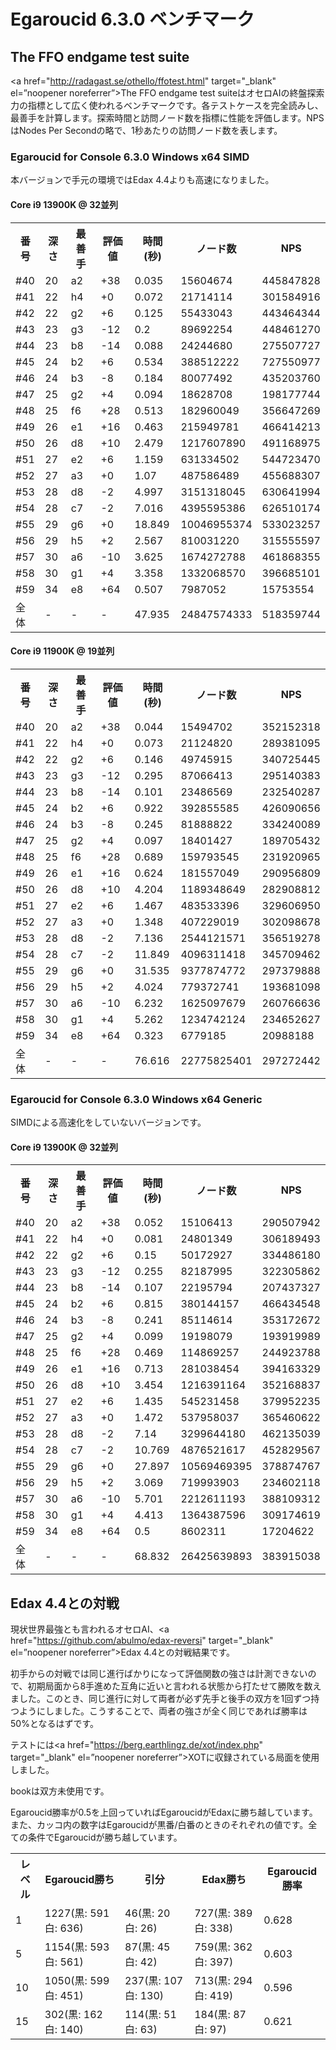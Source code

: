 # Egaroucid 6.3.0 ベンチマーク

## The FFO endgame test suite

<a href="http://radagast.se/othello/ffotest.html" target="_blank" el=”noopener noreferrer”>The FFO endgame test suite</a>はオセロAIの終盤探索力の指標として広く使われるベンチマークです。各テストケースを完全読みし、最善手を計算します。探索時間と訪問ノード数を指標に性能を評価します。NPSはNodes Per Secondの略で、1秒あたりの訪問ノード数を表します。

### Egaroucid for Console 6.3.0 Windows x64 SIMD

本バージョンで手元の環境ではEdax 4.4よりも高速になりました。


#### Core i9 13900K @ 32並列

<table>
<tr>
<th>番号</th>
<th>深さ</th>
<th>最善手</th>
<th>評価値</th>
<th>時間(秒)</th>
<th>ノード数</th>
<th>NPS</th>
</tr>
<tr>
<td>#40</td>
<td>20</td>
<td>a2</td>
<td>+38</td>
<td>0.035</td>
<td>15604674</td>
<td>445847828</td>
</tr>
<tr>
<td>#41</td>
<td>22</td>
<td>h4</td>
<td>+0</td>
<td>0.072</td>
<td>21714114</td>
<td>301584916</td>
</tr>
<tr>
<td>#42</td>
<td>22</td>
<td>g2</td>
<td>+6</td>
<td>0.125</td>
<td>55433043</td>
<td>443464344</td>
</tr>
<tr>
<td>#43</td>
<td>23</td>
<td>g3</td>
<td>-12</td>
<td>0.2</td>
<td>89692254</td>
<td>448461270</td>
</tr>
<tr>
<td>#44</td>
<td>23</td>
<td>b8</td>
<td>-14</td>
<td>0.088</td>
<td>24244680</td>
<td>275507727</td>
</tr>
<tr>
<td>#45</td>
<td>24</td>
<td>b2</td>
<td>+6</td>
<td>0.534</td>
<td>388512222</td>
<td>727550977</td>
</tr>
<tr>
<td>#46</td>
<td>24</td>
<td>b3</td>
<td>-8</td>
<td>0.184</td>
<td>80077492</td>
<td>435203760</td>
</tr>
<tr>
<td>#47</td>
<td>25</td>
<td>g2</td>
<td>+4</td>
<td>0.094</td>
<td>18628708</td>
<td>198177744</td>
</tr>
<tr>
<td>#48</td>
<td>25</td>
<td>f6</td>
<td>+28</td>
<td>0.513</td>
<td>182960049</td>
<td>356647269</td>
</tr>
<tr>
<td>#49</td>
<td>26</td>
<td>e1</td>
<td>+16</td>
<td>0.463</td>
<td>215949781</td>
<td>466414213</td>
</tr>
<tr>
<td>#50</td>
<td>26</td>
<td>d8</td>
<td>+10</td>
<td>2.479</td>
<td>1217607890</td>
<td>491168975</td>
</tr>
<tr>
<td>#51</td>
<td>27</td>
<td>e2</td>
<td>+6</td>
<td>1.159</td>
<td>631334502</td>
<td>544723470</td>
</tr>
<tr>
<td>#52</td>
<td>27</td>
<td>a3</td>
<td>+0</td>
<td>1.07</td>
<td>487586489</td>
<td>455688307</td>
</tr>
<tr>
<td>#53</td>
<td>28</td>
<td>d8</td>
<td>-2</td>
<td>4.997</td>
<td>3151318045</td>
<td>630641994</td>
</tr>
<tr>
<td>#54</td>
<td>28</td>
<td>c7</td>
<td>-2</td>
<td>7.016</td>
<td>4395595386</td>
<td>626510174</td>
</tr>
<tr>
<td>#55</td>
<td>29</td>
<td>g6</td>
<td>+0</td>
<td>18.849</td>
<td>10046955374</td>
<td>533023257</td>
</tr>
<tr>
<td>#56</td>
<td>29</td>
<td>h5</td>
<td>+2</td>
<td>2.567</td>
<td>810031220</td>
<td>315555597</td>
</tr>
<tr>
<td>#57</td>
<td>30</td>
<td>a6</td>
<td>-10</td>
<td>3.625</td>
<td>1674272788</td>
<td>461868355</td>
</tr>
<tr>
<td>#58</td>
<td>30</td>
<td>g1</td>
<td>+4</td>
<td>3.358</td>
<td>1332068570</td>
<td>396685101</td>
</tr>
<tr>
<td>#59</td>
<td>34</td>
<td>e8</td>
<td>+64</td>
<td>0.507</td>
<td>7987052</td>
<td>15753554</td>
</tr>
<tr>
<td>全体</td>
<td>-</td>
<td>-</td>
<td>-</td>
<td>47.935</td>
<td>24847574333</td>
<td>518359744</td>
</tr>
</table>

#### Core i9 11900K @ 19並列

<table>
<tr>
<th>番号</th>
<th>深さ</th>
<th>最善手</th>
<th>評価値</th>
<th>時間(秒)</th>
<th>ノード数</th>
<th>NPS</th>
</tr>
<tr>
<td>#40</td>
<td>20</td>
<td>a2</td>
<td>+38</td>
<td>0.044</td>
<td>15494702</td>
<td>352152318</td>
</tr>
<tr>
<td>#41</td>
<td>22</td>
<td>h4</td>
<td>+0</td>
<td>0.073</td>
<td>21124820</td>
<td>289381095</td>
</tr>
<tr>
<td>#42</td>
<td>22</td>
<td>g2</td>
<td>+6</td>
<td>0.146</td>
<td>49745915</td>
<td>340725445</td>
</tr>
<tr>
<td>#43</td>
<td>23</td>
<td>g3</td>
<td>-12</td>
<td>0.295</td>
<td>87066413</td>
<td>295140383</td>
</tr>
<tr>
<td>#44</td>
<td>23</td>
<td>b8</td>
<td>-14</td>
<td>0.101</td>
<td>23486569</td>
<td>232540287</td>
</tr>
<tr>
<td>#45</td>
<td>24</td>
<td>b2</td>
<td>+6</td>
<td>0.922</td>
<td>392855585</td>
<td>426090656</td>
</tr>
<tr>
<td>#46</td>
<td>24</td>
<td>b3</td>
<td>-8</td>
<td>0.245</td>
<td>81888822</td>
<td>334240089</td>
</tr>
<tr>
<td>#47</td>
<td>25</td>
<td>g2</td>
<td>+4</td>
<td>0.097</td>
<td>18401427</td>
<td>189705432</td>
</tr>
<tr>
<td>#48</td>
<td>25</td>
<td>f6</td>
<td>+28</td>
<td>0.689</td>
<td>159793545</td>
<td>231920965</td>
</tr>
<tr>
<td>#49</td>
<td>26</td>
<td>e1</td>
<td>+16</td>
<td>0.624</td>
<td>181557049</td>
<td>290956809</td>
</tr>
<tr>
<td>#50</td>
<td>26</td>
<td>d8</td>
<td>+10</td>
<td>4.204</td>
<td>1189348649</td>
<td>282908812</td>
</tr>
<tr>
<td>#51</td>
<td>27</td>
<td>e2</td>
<td>+6</td>
<td>1.467</td>
<td>483533396</td>
<td>329606950</td>
</tr>
<tr>
<td>#52</td>
<td>27</td>
<td>a3</td>
<td>+0</td>
<td>1.348</td>
<td>407229019</td>
<td>302098678</td>
</tr>
<tr>
<td>#53</td>
<td>28</td>
<td>d8</td>
<td>-2</td>
<td>7.136</td>
<td>2544121571</td>
<td>356519278</td>
</tr>
<tr>
<td>#54</td>
<td>28</td>
<td>c7</td>
<td>-2</td>
<td>11.849</td>
<td>4096311418</td>
<td>345709462</td>
</tr>
<tr>
<td>#55</td>
<td>29</td>
<td>g6</td>
<td>+0</td>
<td>31.535</td>
<td>9377874772</td>
<td>297379888</td>
</tr>
<tr>
<td>#56</td>
<td>29</td>
<td>h5</td>
<td>+2</td>
<td>4.024</td>
<td>779372741</td>
<td>193681098</td>
</tr>
<tr>
<td>#57</td>
<td>30</td>
<td>a6</td>
<td>-10</td>
<td>6.232</td>
<td>1625097679</td>
<td>260766636</td>
</tr>
<tr>
<td>#58</td>
<td>30</td>
<td>g1</td>
<td>+4</td>
<td>5.262</td>
<td>1234742124</td>
<td>234652627</td>
</tr>
<tr>
<td>#59</td>
<td>34</td>
<td>e8</td>
<td>+64</td>
<td>0.323</td>
<td>6779185</td>
<td>20988188</td>
</tr>
<tr>
<td>全体</td>
<td>-</td>
<td>-</td>
<td>-</td>
<td>76.616</td>
<td>22775825401</td>
<td>297272442</td>
</tr>
</table>

### Egaroucid for Console 6.3.0 Windows x64 Generic

SIMDによる高速化をしていないバージョンです。

#### Core i9 13900K @ 32並列

<table>
<tr>
<th>番号</th>
<th>深さ</th>
<th>最善手</th>
<th>評価値</th>
<th>時間(秒)</th>
<th>ノード数</th>
<th>NPS</th>
</tr>
<tr>
<td>#40</td>
<td>20</td>
<td>a2</td>
<td>+38</td>
<td>0.052</td>
<td>15106413</td>
<td>290507942</td>
</tr>
<tr>
<td>#41</td>
<td>22</td>
<td>h4</td>
<td>+0</td>
<td>0.081</td>
<td>24801349</td>
<td>306189493</td>
</tr>
<tr>
<td>#42</td>
<td>22</td>
<td>g2</td>
<td>+6</td>
<td>0.15</td>
<td>50172927</td>
<td>334486180</td>
</tr>
<tr>
<td>#43</td>
<td>23</td>
<td>g3</td>
<td>-12</td>
<td>0.255</td>
<td>82187995</td>
<td>322305862</td>
</tr>
<tr>
<td>#44</td>
<td>23</td>
<td>b8</td>
<td>-14</td>
<td>0.107</td>
<td>22195794</td>
<td>207437327</td>
</tr>
<tr>
<td>#45</td>
<td>24</td>
<td>b2</td>
<td>+6</td>
<td>0.815</td>
<td>380144157</td>
<td>466434548</td>
</tr>
<tr>
<td>#46</td>
<td>24</td>
<td>b3</td>
<td>-8</td>
<td>0.241</td>
<td>85114614</td>
<td>353172672</td>
</tr>
<tr>
<td>#47</td>
<td>25</td>
<td>g2</td>
<td>+4</td>
<td>0.099</td>
<td>19198079</td>
<td>193919989</td>
</tr>
<tr>
<td>#48</td>
<td>25</td>
<td>f6</td>
<td>+28</td>
<td>0.469</td>
<td>114869257</td>
<td>244923788</td>
</tr>
<tr>
<td>#49</td>
<td>26</td>
<td>e1</td>
<td>+16</td>
<td>0.713</td>
<td>281038454</td>
<td>394163329</td>
</tr>
<tr>
<td>#50</td>
<td>26</td>
<td>d8</td>
<td>+10</td>
<td>3.454</td>
<td>1216391164</td>
<td>352168837</td>
</tr>
<tr>
<td>#51</td>
<td>27</td>
<td>e2</td>
<td>+6</td>
<td>1.435</td>
<td>545231458</td>
<td>379952235</td>
</tr>
<tr>
<td>#52</td>
<td>27</td>
<td>a3</td>
<td>+0</td>
<td>1.472</td>
<td>537958037</td>
<td>365460622</td>
</tr>
<tr>
<td>#53</td>
<td>28</td>
<td>d8</td>
<td>-2</td>
<td>7.14</td>
<td>3299644180</td>
<td>462135039</td>
</tr>
<tr>
<td>#54</td>
<td>28</td>
<td>c7</td>
<td>-2</td>
<td>10.769</td>
<td>4876521617</td>
<td>452829567</td>
</tr>
<tr>
<td>#55</td>
<td>29</td>
<td>g6</td>
<td>+0</td>
<td>27.897</td>
<td>10569469395</td>
<td>378874767</td>
</tr>
<tr>
<td>#56</td>
<td>29</td>
<td>h5</td>
<td>+2</td>
<td>3.069</td>
<td>719993903</td>
<td>234602118</td>
</tr>
<tr>
<td>#57</td>
<td>30</td>
<td>a6</td>
<td>-10</td>
<td>5.701</td>
<td>2212611193</td>
<td>388109312</td>
</tr>
<tr>
<td>#58</td>
<td>30</td>
<td>g1</td>
<td>+4</td>
<td>4.413</td>
<td>1364387596</td>
<td>309174619</td>
</tr>
<tr>
<td>#59</td>
<td>34</td>
<td>e8</td>
<td>+64</td>
<td>0.5</td>
<td>8602311</td>
<td>17204622</td>
</tr>
<tr>
<td>全体</td>
<td>-</td>
<td>-</td>
<td>-</td>
<td>68.832</td>
<td>26425639893</td>
<td>383915038</td>
</tr>
</table>





## Edax 4.4との対戦

現状世界最強とも言われるオセロAI、<a href="https://github.com/abulmo/edax-reversi" target="_blank" el=”noopener noreferrer”>Edax 4.4</a>との対戦結果です。

初手からの対戦では同じ進行ばかりになって評価関数の強さは計測できないので、初期局面から8手進めた互角に近いと言われる状態から打たせて勝敗を数えました。このとき、同じ進行に対して両者が必ず先手と後手の双方を1回ずつ持つようにしました。こうすることで、両者の強さが全く同じであれば勝率は50%となるはずです。

テストには<a href="https://berg.earthlingz.de/xot/index.php" target="_blank" el=”noopener noreferrer”>XOT</a>に収録されている局面を使用しました。

bookは双方未使用です。

Egaroucid勝率が0.5を上回っていればEgaroucidがEdaxに勝ち越しています。また、カッコ内の数字はEgaroucidが黒番/白番のときのそれぞれの値です。全ての条件でEgaroucidが勝ち越しています。

<table>
<tr>
<th>レベル</th>
<th>Egaroucid勝ち</th>
<th>引分</th>
<th>Edax勝ち</th>
<th>Egaroucid勝率</th>
</tr>
<tr>
<td>1</td>
<td>1227(黒: 591 白: 636)</td>
<td>46(黒: 20 白: 26)</td>
<td>727(黒: 389 白: 338)</td>
<td>0.628</td>
</tr>
<tr>
<td>5</td>
<td>1154(黒: 593 白: 561)</td>
<td>87(黒: 45 白: 42)</td>
<td>759(黒: 362 白: 397)</td>
<td>0.603</td>
</tr>
<tr>
<td>10</td>
<td>1050(黒: 599 白: 451)</td>
<td>237(黒: 107 白: 130)</td>
<td>713(黒: 294 白: 419)</td>
<td>0.596</td>
</tr>
<tr>
<td>15</td>
<td>302(黒: 162 白: 140)</td>
<td>114(黒: 51 白: 63)</td>
<td>184(黒: 87 白: 97)</td>
<td>0.621</td>
</tr>
</table>


